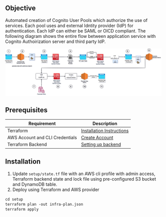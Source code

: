 ## Objective
Automated creation of Cognito User Pools which authorize the use of services. Each pool uses and external Idntity provider (IdP) for authentication. Each IdP can either be SAML or OICD compliant.
The following diagram shows the entire flow between application service with Cognito Authoirization server and third party IdP.  

![alt text](cognito-auth-flow.jpg)

## Prerequisites
| Requirement | Description |
| ----------- | ----------- |
| Terraform | [Installation Instructions](https://learn.hashicorp.com/tutorials/terraform/install-cli) |
| AWS Account and CLI Credentials | [Create Account](https://console.aws.amazon.com/console/home) |
| Terraform Backend | [Setting up backend](https://www.terraform.io/language/settings/backends/s3)

## Installation

1. Update `setup/state.tf` file with an AWS cli profile with admin access, Terraform backend state and lock file using pre-configured S3 bucket and DynamoDB table.
2. Deploy using Terraform and AWS provider
```
cd setup
terraform plan -out infra-plan.json
terraform apply 
```
